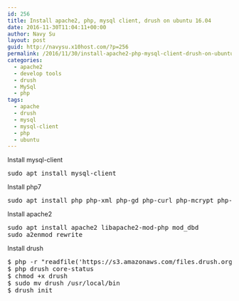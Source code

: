 ```yaml
---
id: 256
title: Install apache2, php, mysql client, drush on ubuntu 16.04
date: 2016-11-30T11:04:11+00:00
author: Navy Su
layout: post
guid: http://navysu.x10host.com/?p=256
permalink: /2016/11/30/install-apache2-php-mysql-client-drush-on-ubuntu-16-04/
categories:
  - apache2
  - develop tools
  - drush
  - MySql
  - php
tags:
  - apache
  - drush
  - mysql
  - mysql-client
  - php
  - ubuntu
---
```

Install mysql-client<!--?prettify linenums=true?-->

<pre class="prettyprint">sudo apt install mysql-client
</pre>

Install php7

<pre class="prettyprint">sudo apt install php php-xml php-gd php-curl php-mcrypt php-mbstring php7.0-mbstring php-gettext php-mysql
</pre>

Install apache2

<pre class="prettyprint">sudo apt install apache2 libapache2-mod-php mod_dbd
sudo a2enmod rewrite</pre>

Install drush

<pre class="prettyprint">$ php -r "readfile('https://s3.amazonaws.com/files.drush.org/drush.phar');" &gt; drush
$ php drush core-status
$ chmod +x drush
$ sudo mv drush /usr/local/bin
$ drush init</pre>